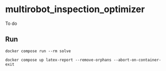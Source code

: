# multirobot_inspection_optimizer

To do

## Run

```
docker compose run --rm solve

docker compose up latex-report --remove-orphans --abort-on-container-exit
```